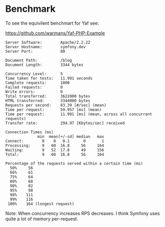 # Benchmark #

To see the equivilent benchmart for Yaf see:

https://github.com/warmans/Yaf-PHP-Example

```
Server Software:        Apache/2.2.22
Server Hostname:        symfony.dev
Server Port:            80

Document Path:          /blog
Document Length:        3344 bytes

Concurrency Level:      5
Time taken for tests:   11.991 seconds
Complete requests:      1000
Failed requests:        0
Write errors:           0
Total transferred:      3622000 bytes
HTML transferred:       3344000 bytes
Requests per second:    83.39 [#/sec] (mean)
Time per request:       59.957 [ms] (mean)
Time per request:       11.991 [ms] (mean, across all concurrent requests)
Transfer rate:          294.97 [Kbytes/sec] received

Connection Times (ms)
              min  mean[+/-sd] median   max
Connect:        0    0   0.1      0       1
Processing:     9   60  16.8     56     164
Waiting:        9   52  17.8     49     156
Total:          9   60  16.8     56     164

Percentage of the requests served within a certain time (ms)
  50%     56
  66%     61
  75%     64
  80%     68
  90%     82
  95%     98
  98%    111
  99%    116
 100%    164 (longest request)

```

Note: When concurrency increases RPS decreases. I think Symfony uses quite a lot of memory per-request.